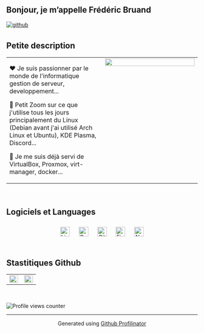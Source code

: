 ## Bonjour, je m’appelle Frédéric Bruand
  

<a href="https://github.com/fbruand" target="_blank">
<img src=https://img.shields.io/badge/github-%2324292e.svg?&style=for-the-badge&logo=github&logoColor=white alt=github style="margin-bottom: 5px;" />

</a>  
  

<br/>  


## Petite description  
<table><tr><td valign="top" width="50%">

❤️ Je suis passionner par le monde de l'informatique gestion de serveur, developpement...  
  

🔎 Petit Zoom sur ce que j'utilise tous les jours principalement du Linux (Debian avant j'ai utilisé Arch Linux et Ubuntu), KDE Plasma, Discord... 
  

🔧 Je me suis déjà servi de VirtualBox, Proxmox, virt-manager, docker...  


</td><td valign="top" width="50%">

<div align="center">
<img src="https://rishavanand.github.io/static/images/greetings.gif" align="center" style="width: 100%" />
</div>  


</td></tr></table>  

<br/>  


## Logiciels et Languages 
<div align="center">  
<img style="margin: 10px" src="https://profilinator.rishav.dev/skills-assets/linux-original.svg" alt="Linux" height="25" />  
<img style="margin: 10px" src="https://profilinator.rishav.dev/skills-assets/gnu_bash-icon.svg" alt="Bash" height="25" />  
<img style="margin: 10px" src="https://profilinator.rishav.dev/skills-assets/git-scm-icon.svg" alt="Git" height="25" />  
<img style="margin: 10px" src="https://profilinator.rishav.dev/skills-assets/figma-icon.svg" alt="Figma" height="25" />  
<img style="margin: 10px" src="https://profilinator.rishav.dev/skills-assets/nodejs-original-wordmark.svg" alt="Node.js" height="25" />  
</div>  

<br/>  


## Stastitiques Github
<table><tr><td valign="top" width="50%">

<img src="https://github-readme-stats.vercel.app/api?username=fbruand&show_icons=true&count_private=true&hide_border=true" align="left" style="width: 100%" />

</td><td valign="top" width="50%">

<img src="https://github-readme-stats.vercel.app/api/top-langs/?username=fbruand&hide_border=true&layout=compact" align="left" style="width: 100%" />

</td></tr></table>  

<br/>  

![Profile views counter](https://komarev.com/ghpvc/?username=fbruand&&style=flat-square)  

----
<div align="center">Generated using <a href="https://profilinator.rishav.dev/" target="_blank">Github Profilinator</a></div>
